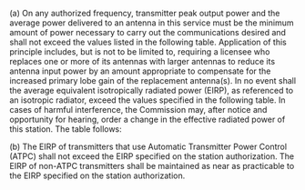 (a) On any authorized frequency, transmitter peak output power and the average power delivered to an antenna in this service must be the minimum amount of power necessary to carry out the communications desired and shall not exceed the values listed in the following table. Application of this principle includes, but is not to be limited to, requiring a licensee who replaces one or more of its antennas with larger antennas to reduce its antenna input power by an amount appropriate to compensate for the increased primary lobe gain of the replacement antenna(s). In no event shall the average equivalent isotropically radiated power (EIRP), as referenced to an isotropic radiator, exceed the values specified in the following table. In cases of harmful interference, the Commission may, after notice and opportunity for hearing, order a change in the effective radiated power of this station. The table follows:
              

(b) The EIRP of transmitters that use Automatic Transmitter Power Control (ATPC) shall not exceed the EIRP specified on the station authorization. The EIRP of non-ATPC transmitters shall be maintained as near as practicable to the EIRP specified on the station authorization.

